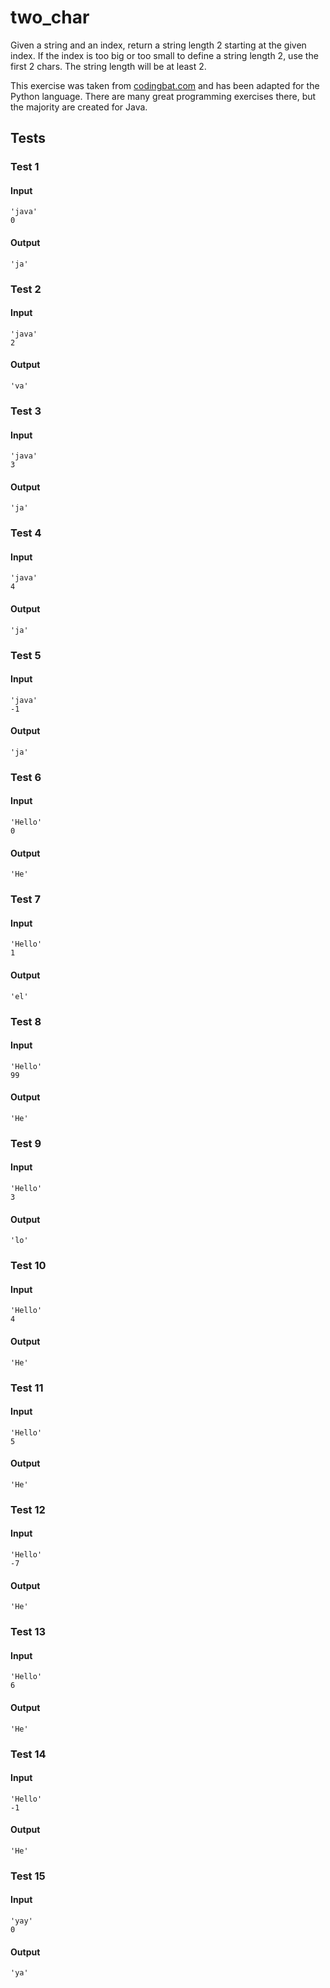 # two_char




Given a string and an index, return a string length 2 starting at the given index. If the index is too big or too small to define a string length 2, use the first 2 chars. The string length will be at least 2.

This exercise was taken from [codingbat.com](https://codingbat.com/prob/p144623) and has been adapted for the Python language. There are many great programming exercises there, but the majority are created for Java.






## Tests
### Test 1
#### Input
```
'java'
0
```
#### Output
```
'ja'
```
### Test 2
#### Input
```
'java'
2
```
#### Output
```
'va'
```
### Test 3
#### Input
```
'java'
3
```
#### Output
```
'ja'
```
### Test 4
#### Input
```
'java'
4
```
#### Output
```
'ja'
```
### Test 5
#### Input
```
'java'
-1
```
#### Output
```
'ja'
```
### Test 6
#### Input
```
'Hello'
0
```
#### Output
```
'He'
```
### Test 7
#### Input
```
'Hello'
1
```
#### Output
```
'el'
```
### Test 8
#### Input
```
'Hello'
99
```
#### Output
```
'He'
```
### Test 9
#### Input
```
'Hello'
3
```
#### Output
```
'lo'
```
### Test 10
#### Input
```
'Hello'
4
```
#### Output
```
'He'
```
### Test 11
#### Input
```
'Hello'
5
```
#### Output
```
'He'
```
### Test 12
#### Input
```
'Hello'
-7
```
#### Output
```
'He'
```
### Test 13
#### Input
```
'Hello'
6
```
#### Output
```
'He'
```
### Test 14
#### Input
```
'Hello'
-1
```
#### Output
```
'He'
```
### Test 15
#### Input
```
'yay'
0
```
#### Output
```
'ya'
```

